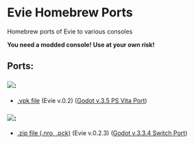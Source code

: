 # Evie Homebrew Ports
Homebrew ports of Evie to various consoles

**You need a modded console!**
**Use at your own risk!**

## Ports:
### ![](https://img.shields.io/badge/PS%20Vita%20(Untested)-003791?style=for-the-badge&logo=playstation&logoColor=white):
 - [.vpk file](https://github.com/LnlyPie/Evie-Homebrew-Ports/releases/tag/vita-0.2) (Evie v.0.2) ([Godot v.3.5 PS Vita Port](https://github.com/SonicMastr/godot-vita))
### ![](https://img.shields.io/badge/Nintendo_Switch%20(Untested)-E60012?style=for-the-badge&logo=nintendo-switch&logoColor=white):
 - [.zip file (.nro, .pck)](https://github.com/LnlyPie/Evie-Homebrew-Ports/releases/tag/switch-0.2.3) (Evie v.0.2.3) ([Godot v.3.3.4 Switch Port](https://github.com/Stary2001/godot))
